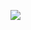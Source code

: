 ![](https://media.githubusercontent.com/media/dyzz/dyzz.github.io/master/images/CombatAbilitySpellFury.png)